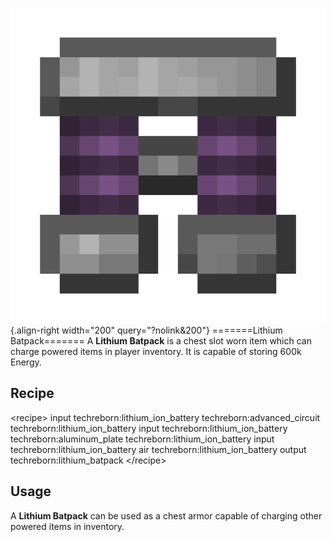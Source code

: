 ![Lithium Batpack](/media/mods/techreborn/lithium_batpack.png){.align-right width="200" query="?nolink&200"} =======Lithium Batpack======= A **Lithium Batpack** is a chest slot worn item which can charge powered items in player inventory. It is capable of storing 600k Energy.

## Recipe

\<recipe\> input techreborn:lithium_ion_battery techreborn:advanced_circuit techreborn:lithium_ion_battery input techreborn:lithium_ion_battery techreborn:aluminum_plate techreborn:lithium_ion_battery input techreborn:lithium_ion_battery air techreborn:lithium_ion_battery output techreborn:lithium_batpack \</recipe\>

## Usage

A **Lithium Batpack** can be used as a chest armor capable of charging other powered items in inventory.
